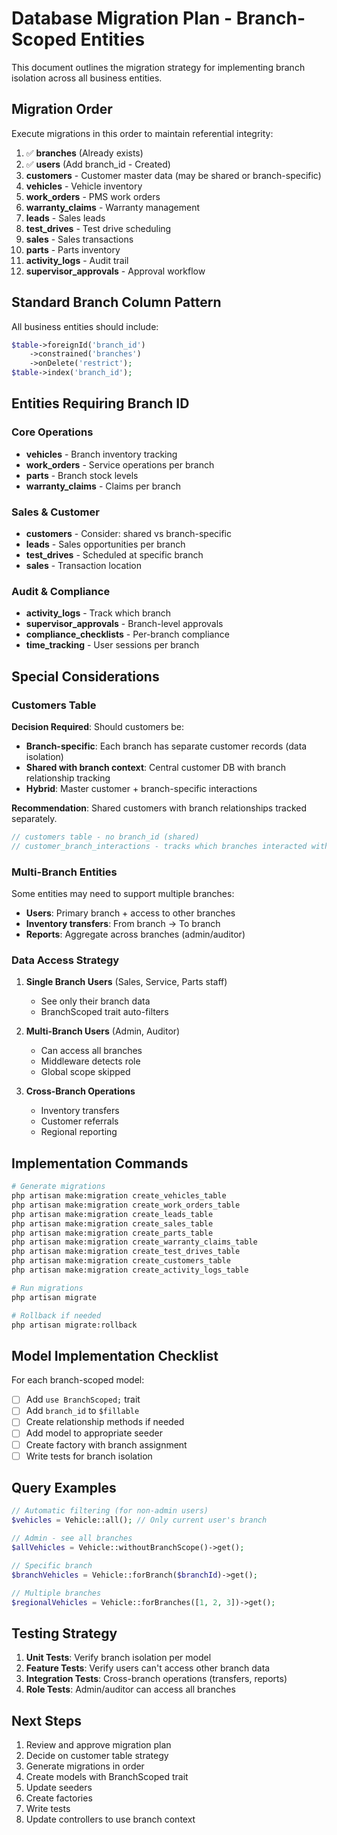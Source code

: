 # Database Migration Plan - Branch-Scoped Entities

This document outlines the migration strategy for implementing branch isolation across all business entities.

## Migration Order

Execute migrations in this order to maintain referential integrity:

1. ✅ **branches** (Already exists)
2. ✅ **users** (Add branch_id - Created)
3. **customers** - Customer master data (may be shared or branch-specific)
4. **vehicles** - Vehicle inventory
5. **work_orders** - PMS work orders
6. **warranty_claims** - Warranty management
7. **leads** - Sales leads
8. **test_drives** - Test drive scheduling
9. **sales** - Sales transactions
10. **parts** - Parts inventory
11. **activity_logs** - Audit trail
12. **supervisor_approvals** - Approval workflow

## Standard Branch Column Pattern

All business entities should include:

```php
$table->foreignId('branch_id')
    ->constrained('branches')
    ->onDelete('restrict');
$table->index('branch_id');
```

## Entities Requiring Branch ID

### Core Operations
- **vehicles** - Branch inventory tracking
- **work_orders** - Service operations per branch
- **parts** - Branch stock levels
- **warranty_claims** - Claims per branch

### Sales & Customer
- **customers** - Consider: shared vs branch-specific
- **leads** - Sales opportunities per branch
- **test_drives** - Scheduled at specific branch
- **sales** - Transaction location

### Audit & Compliance
- **activity_logs** - Track which branch
- **supervisor_approvals** - Branch-level approvals
- **compliance_checklists** - Per-branch compliance
- **time_tracking** - User sessions per branch

## Special Considerations

### Customers Table
**Decision Required**: Should customers be:
- **Branch-specific**: Each branch has separate customer records (data isolation)
- **Shared with branch context**: Central customer DB with branch relationship tracking
- **Hybrid**: Master customer + branch-specific interactions

**Recommendation**: Shared customers with branch relationships tracked separately.

```php
// customers table - no branch_id (shared)
// customer_branch_interactions - tracks which branches interacted with customer
```

### Multi-Branch Entities
Some entities may need to support multiple branches:
- **Users**: Primary branch + access to other branches
- **Inventory transfers**: From branch -> To branch
- **Reports**: Aggregate across branches (admin/auditor)

### Data Access Strategy

1. **Single Branch Users** (Sales, Service, Parts staff)
   - See only their branch data
   - BranchScoped trait auto-filters

2. **Multi-Branch Users** (Admin, Auditor)
   - Can access all branches
   - Middleware detects role
   - Global scope skipped

3. **Cross-Branch Operations**
   - Inventory transfers
   - Customer referrals
   - Regional reporting

## Implementation Commands

```bash
# Generate migrations
php artisan make:migration create_vehicles_table
php artisan make:migration create_work_orders_table
php artisan make:migration create_leads_table
php artisan make:migration create_sales_table
php artisan make:migration create_parts_table
php artisan make:migration create_warranty_claims_table
php artisan make:migration create_test_drives_table
php artisan make:migration create_customers_table
php artisan make:migration create_activity_logs_table

# Run migrations
php artisan migrate

# Rollback if needed
php artisan migrate:rollback
```

## Model Implementation Checklist

For each branch-scoped model:

- [ ] Add `use BranchScoped;` trait
- [ ] Add `branch_id` to `$fillable`
- [ ] Create relationship methods if needed
- [ ] Add model to appropriate seeder
- [ ] Create factory with branch assignment
- [ ] Write tests for branch isolation

## Query Examples

```php
// Automatic filtering (for non-admin users)
$vehicles = Vehicle::all(); // Only current user's branch

// Admin - see all branches
$allVehicles = Vehicle::withoutBranchScope()->get();

// Specific branch
$branchVehicles = Vehicle::forBranch($branchId)->get();

// Multiple branches
$regionalVehicles = Vehicle::forBranches([1, 2, 3])->get();
```

## Testing Strategy

1. **Unit Tests**: Verify branch isolation per model
2. **Feature Tests**: Verify users can't access other branch data
3. **Integration Tests**: Cross-branch operations (transfers, reports)
4. **Role Tests**: Admin/auditor can access all branches

## Next Steps

1. Review and approve migration plan
2. Decide on customer table strategy
3. Generate migrations in order
4. Create models with BranchScoped trait
5. Update seeders
6. Create factories
7. Write tests
8. Update controllers to use branch context
